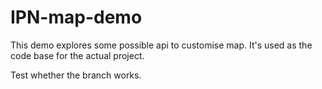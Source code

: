 # IPN-map-demo
This demo explores some possible api to customise map. It's used as the code base for the actual project.

Test whether the branch works.
